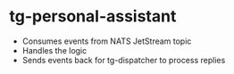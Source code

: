 # tg-personal-assistant

- Consumes events from NATS JetStream topic
- Handles the logic
- Sends events back for tg-dispatcher to process replies
